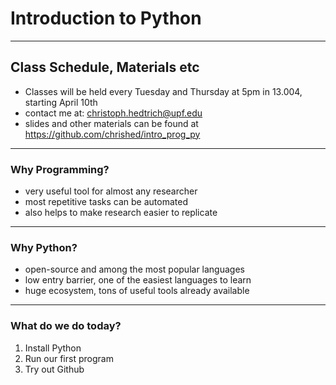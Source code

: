 # Introduction to Python


---

## Class Schedule, Materials etc

- Classes will be held every Tuesday and Thursday at 5pm in 13.004, starting April 10th
- contact me at: christoph.hedtrich@upf.edu
- slides and other materials can be found at https://github.com/chrished/intro_prog_py

---

### Why Programming?

- very useful tool for almost any researcher
- most repetitive tasks can be automated
- also helps to make research easier to replicate

---

### Why Python?

- open-source and among the most popular languages
- low entry barrier, one of the easiest languages to learn
- huge ecosystem, tons of useful tools already available

---

### What do we do today?

1. Install Python
2. Run our first program
3. Try out Github

